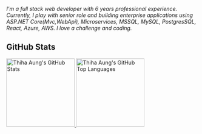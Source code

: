 *I'm a full stack web developer with 6 years professional experience. Currently, I play with senior role and building enterprise applications using ASP.NET Core(Mvc,WebApi), Microservices, MSSQL, MySQL, PostgresSQL, React, Azure, AWS.*
*I love a challenge and coding.*

## GitHub Stats

<a href="https://github.com/Thiha21">
  <img height="180em" src="https://github-readme-stats.vercel.app/api?username=Thiha21&show_icons=true&theme=noctis_minimus&count_private=true" alt="Thiha Aung's GitHub Stats" />
  <img height="180em" src="https://github-readme-stats.vercel.app/api/top-langs/?username=Thiha21&theme=noctis_minimus&layout=compact" 
    alt="Thiha Aung's GitHub Top Languages" />
</a>
